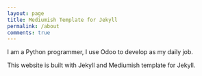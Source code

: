 ```yaml
---
layout: page
title: Mediumish Template for Jekyll
permalink: /about
comments: true
---
```


<div class="row justify-content-between">
<div class="col-md-8 pr-5">

<p>I am a Python programmer, I use Odoo to develop as my daily job.</p>
<p>This website is built with Jekyll and Mediumish template for Jekyll.</p>

</div>
</div>
